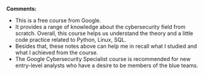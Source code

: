 **Comments:**
- This is a free course from Google. 
- It provides a range of knowledge about the cybersecurity field from scratch. Overall, this course helps us understand the theory and a little code practice related to Python, Linux, SQL.
- Besides that, these notes above can help me in recall what I studied and what I achieved from the course.
- The Google Cybersecurity Specialist course is recommended for new entry-level analysts who have a desire to be  members of the blue teams. 
